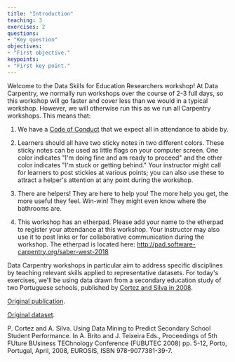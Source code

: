 ```yaml
---
title: "Introduction"
teaching: 3
exercises: 2
questions:
- "Key question"
objectives:
- "First objective."
keypoints:
- "First key point."
---
```

Welcome to the Data Skills for Education Researchers workshop! At Data Carpentry, we normally run workshops over the course of 2-3 full days, so this workshop will go faster and cover less than we would in a typical workshop. However, we will otherwise run this as we run all Carpentry workshops. This means that:

1. We have a [Code of Conduct](http://www.datacarpentry.org/code-of-conduct/) that we expect all in attendance to abide by.

2. Learners should all have two sticky notes in two different colors. These sticky notes can be used as little flags on your computer screen. One color indicates "I'm doing fine and am ready to proceed" and the other color indicates "I'm stuck or getting behind." Your instructor might call for learners to post stickies at various points; you can also use these to attract a helper's attention at any point during the workshop.

3. There are helpers! They are here to help you! The more help you get, the more useful they feel. Win-win! They might even know where the bathrooms are.

4. This workshop has an etherpad. Please add your name to the etherpad to register your attendance at this workshop. Your instructor may also use it to post links or for collaborative communication during the workshop. The etherpad is located here:  http://pad.software-carpentry.org/saber-west-2018 

Data Carpentry workshops in particular aim to address specific disciplines by teaching relevant skills applied to representative datasets. For today's exercises, we'll be using data drawn from a secondary education study of two Portuguese schools, published by [Cortez and Silva in 2008](https://archive.ics.uci.edu/ml/datasets/student+performance).

[Original publication](http://www3.dsi.uminho.pt/pcortez/student.pdf).

[Original dataset](https://archive.ics.uci.edu/ml/datasets/student+performance).

P. Cortez and A. Silva. Using Data Mining to Predict Secondary School Student Performance. In A. Brito and J. Teixeira Eds., Proceedings of 5th FUture BUsiness TEChnology Conference (FUBUTEC 2008) pp. 5-12, Porto, Portugal, April, 2008, EUROSIS, ISBN 978-9077381-39-7. 
